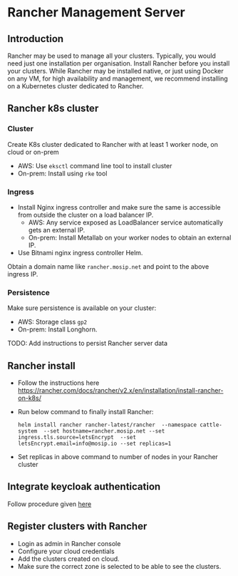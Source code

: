 # Rancher Management Server 

## Introduction
Rancher may be used to manage all your clusters.  Typically, you would need just one installation per organisation. 
Install Rancher before you install your clusters.  While Rancher may be installed native, or just using Docker on any VM, for high availability and management, we recommend installing on a Kubernetes cluster dedicated to Rancher.  

## Rancher k8s cluster
### Cluster
Create K8s cluster dedicated to Rancher  with at least 1 worker node, on cloud or on-prem
  * AWS: Use `eksctl` command line tool to install cluster
  * On-prem: Install using `rke` tool 

### Ingress
* Install Nginx ingress controller and make sure the same is accessible from outside the cluster on a load balancer IP.
  * AWS: Any service exposed as LoadBalancer service automatically gets an external IP.
  * On-prem: Install Metallab on your worker nodes to obtain an external IP. 
* Use Bitnami nginx ingress controller Helm.

Obtain a domain name like `rancher.mosip.net` and point to the above ingress IP.

### Persistence
Make sure persistence is available on your cluster:
  * AWS: Storage class `gp2`
  * On-prem: Install Longhorn. 

TODO: Add instructions to persist Rancher server data

## Rancher install
* Follow the instructions here
https://rancher.com/docs/rancher/v2.x/en/installation/install-rancher-on-k8s/

* Run below command to finally install Rancher:
    ```
    helm install rancher rancher-latest/rancher  --namespace cattle-system  --set hostname=rancher.mosip.net --set ingress.tls.source=letsEncrypt  --set letsEncrypt.email=info@mosip.io --set replicas=1
    ```
* Set replicas in above command to number of nodes in your Rancher cluster
## Integrate keycloak authentication
Follow procedure given [here](https://rancher.com/docs/rancher/v2.5/en/admin-settings/authentication/keycloak/)
## Register clusters with Rancher
* Login as admin in Rancher console 
* Configure your cloud credentials
* Add the clusters created on cloud.  
* Make sure the correct zone is selected to be able to see the clusters.

  
